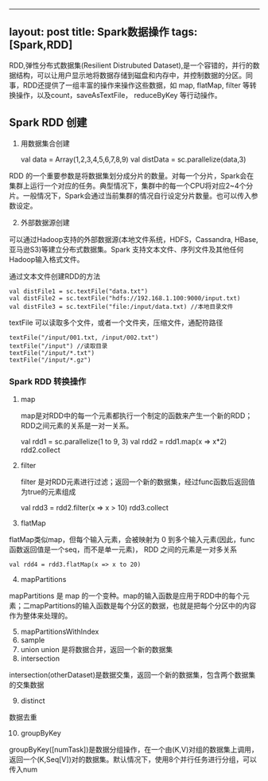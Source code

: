 
---
layout: post
title: Spark数据操作
tags: [Spark,RDD]
---

RDD,弹性分布式数据集(Resilient Distrubuted Dataset),是一个容错的，并行的数据结构，可以让用户显示地将数据存储到磁盘和内存中，并控制数据的分区。同事，RDD还提供了一组丰富的操作来操作这些数据，如 map, flatMap, filter 等转换操作，以及count，saveAsTextFile， reduceByKey 等行动操作。

## Spark RDD 创建

1. 用数据集合创建

    val data = Array(1,2,3,4,5,6,7,8,9)
    val distData = sc.parallelize(data,3)

RDD 的一个重要参数是将数据集划分成分片的数量。对每一个分片，Spark会在集群上运行一个对应的任务。典型情况下，集群中的每一个CPU将对应2~4个分片。一般情况下，Spark会通过当前集群的情况自行设定分片数量。也可以传入参数设定。

2. 外部数据源创建

可以通过Hadoop支持的外部数据源(本地文件系统，HDFS，Cassandra, HBase, 亚马逊S3)等建立分布式数据集。Spark 支持文本文件、序列文件及其他任何Hadoop输入格式文件。

通过文本文件创建RDD的方法

    val distFile1 = sc.textFile("data.txt")
    val distFile2 = sc.textFile("hdfs://192.168.1.100:9000/input.txt)
    val distFile3 = sc.textFile("file:/input/data.txt) //本地目录文件

textFile 可以读取多个文件，或者一个文件夹，压缩文件，通配符路径

    textFile("/input/001.txt, /input/002.txt")
    textFile("/input") //读取目录
    textFile("/input/*.txt")
    textFile("/input/*.gz")  

### Spark RDD 转换操作

1. map

    map是对RDD中的每一个元素都执行一个制定的函数来产生一个新的RDD；RDD之间元素的关系是一对一关系。

    val rdd1 = sc.parallelize(1 to 9, 3)
    val rdd2 = rdd1.map(x => x*2)
    rdd2.collect

2. filter

    filter 是对RDD元素进行过滤；返回一个新的数据集，经过func函数后返回值为true的元素组成

    val rdd3 = rdd2.filter(x => x > 10)
    rdd3.collect

3. flatMap

flatMap类似map，但每个输入元素，会被映射为 0 到多个输入元素(因此，func函数返回值是一个seq，而不是单一元素)， RDD 之间的元素是一对多关系

    val rdd4 = rdd3.flatMap(x => x to 20)

4. mapPartitions

mapPartitions 是 map 的一个变种。map的输入函数是应用于RDD中的每个元素；二mapPartitions的输入函数是每个分区的数据，也就是把每个分区中的内容作为整体来处理的。

5. mapPartitionsWithIndex
6. sample
7. union
    union 是将数据合并，返回一个新的数据集
8. intersection

intersection(otherDataset)是数据交集，返回一个新的数据集，包含两个数据集的交集数据

9. distinct

数据去重

10. groupByKey

groupByKey([numTask])是数据分组操作，在一个由(K,V)对组的数据集上调用，返回一个(K,Seq[V])对的数据集。默认情况下，使用8个并行任务进行分组，可以传入num
